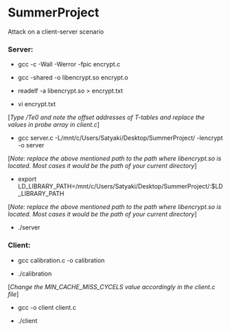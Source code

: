 # SummerProject

Attack on a client-server scenario

### Server:

- gcc -c -Wall -Werror -fpic encrypt.c

- gcc -shared -o libencrypt.so encrypt.o

- readelf -a libencrypt.so > encrypt.txt

- vi encrypt.txt

[*Type /Te0 and note the offset addresses of T-tables and replace the values in probe array in client.c*]

- gcc server.c -L/mnt/c/Users/Satyaki/Desktop/SummerProject/ -lencrypt -o server

[*Note: replace the above mentioned path to the path where libencrypt.so is located. Most cases it would be the path of your current directory*]

- export LD_LIBRARY_PATH=/mnt/c/Users/Satyaki/Desktop/SummerProject/:\$LD_LIBRARY_PATH

[*Note: replace the above mentioned path to the path where libencrypt.so is located. Most cases it would be the path of your current directory*]

- ./server

### Client:

- gcc calibration.c -o calibration

- ./calibration

[*Change the MIN_CACHE_MISS_CYCELS value accordingly in the client.c file*]

- gcc -o client client.c

- ./client
